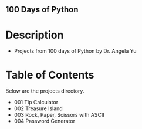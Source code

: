## 100 Days of Python

# Description


- Projects from 100 days of Python by Dr. Angela Yu


# Table of Contents

Below are the projects directory.

- 001 Tip Calculator
- 002 Treasure Island
- 003 Rock, Paper, Scissors with ASCII
- 004 Password Generator


